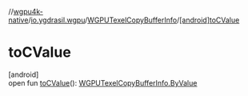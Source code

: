 //[wgpu4k-native](../../../index.md)/[io.ygdrasil.wgpu](../index.md)/[WGPUTexelCopyBufferInfo](index.md)/[[android]toCValue]([android]to-c-value.md)

# toCValue

[android]\
open fun [toCValue]([android]to-c-value.md)(): [WGPUTexelCopyBufferInfo.ByValue](../../io.ygdrasil.wgpu.android/-w-g-p-u-texel-copy-buffer-info/-by-value/index.md)